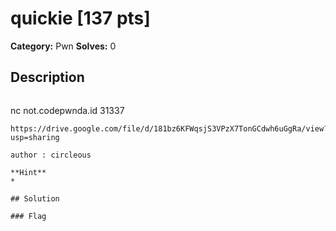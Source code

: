 # quickie [137 pts]

**Category:** Pwn
**Solves:** 0

## Description
>```
nc not.codepwnda.id 31337
```
https://drive.google.com/file/d/181bz6KFWqsjS3VPzX7TonGCdwh6uGgRa/view?usp=sharing

author : circleous

**Hint**
* 

## Solution

### Flag

